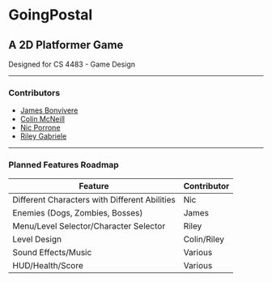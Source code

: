 GoingPostal
=============
## A 2D Platformer Game
Designed for CS 4483 - Game Design

---
### Contributors
* [James Bonvivere](https://github.com/James-WB)
* [Colin McNeill](https://github.com/cmcnei24)
* [Nic Porrone](https://github.com/nporrone)
* [Riley Gabriele](https://github.com/r-gabrie)
---
### Planned Features Roadmap
|Feature                                         |Contributor  |
| ---------------------------------------------- | ----------- |
|  Different Characters with Different Abilities |Nic          |
|  Enemies (Dogs, Zombies, Bosses)               |James        |         
|  Menu/Level Selector/Character Selector        |Riley        |
|  Level Design                                  |Colin/Riley  |
|  Sound Effects/Music                           |Various      |
|  HUD/Health/Score                              |Various      |

